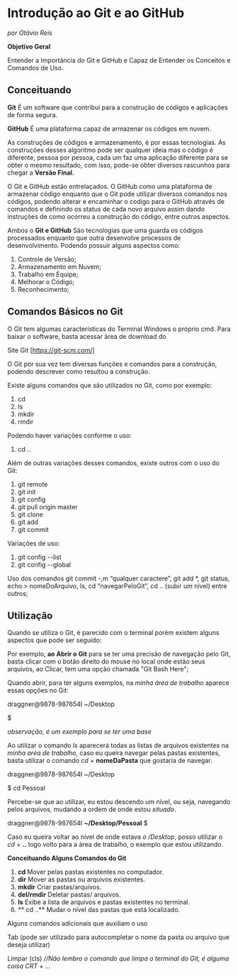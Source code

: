 # Introdução ao Git e ao GitHub
*por Otávio Reis*

**Objetivo Geral**

Entender a Importância do Git e GitHub e Capaz de Entender os Conceitos e Comandos de Uso.

## Conceituando

**Git** É um software que contribui para a construção de códigos e aplicações de forma segura.

**GitHub** É uma plataforma capaz de armazenar os códigos em nuvem.

As construções de códigos e armazenamento, é por essas tecnologias. As construções desses algoritmo pode ser qualquer ideia mas o código é diferente, pessoa por pessoa, cada um faz uma aplicação diferente para se obter o mesmo resultado, com isso, pode-se obter diversos rascunhos para chegar a **Versão Final.**

O Git e GitHub estão entrelaçados. O GitHub como uma plataforma de armazenar código enquanto que o Git pode utilizar diversos comandos nos códigos, podendo alterar e encaminhar o codigo para o GitHub através de comandos e definindo os status de cada novo arquivo assim dando instruções de como ocorreu a construção do código, entre outros aspectos.

Ambos o **Git e GitHub** São tecnologias que uma guarda os códigos processados enquanto que outra desenvolve processos de desenvolvimento. Podendo possuir alguns aspectos como:

1. Controle de Versão;
2. Armazenamento em Nuvem;
3. Trabalho em Equipe;
4. Melhorar o Código;
5. Reconhecimento;

## Comandos Básicos no Git

O Git tem algumas características do Terminal Windows o próprio cmd. Para baixar o software, basta acessar área de download do 

Site Git [https://git-scm.com/]

O Git por sua vez tem diversas funções e comandos para a construção, podendo descrever como resultou a construção.

Existe alguns comandos que são utilizados no Git, como por exemplo:

1. cd
2. ls
3. mkdir
4. rmdir

Podendo haver variações conforme o uso:

1. cd ..

Além de outras variações desses comandos, existe outros com o uso do Git:

1. git remote
2. git init 
3. git config
4. git pull origin master
5. git clone
6. git add
7. git commit

Variações de uso:

1. git config --list
2. git config --global

Uso dos comandos git commit -,m “qualquer caractere”, git add *, git status, echo > nomeDoArquivo, ls, cd “navegarPeloGit”, cd .. (subir um nível) entre outros;

## Utilização
Quando se utiliza o Git, é parecido com o terminal porém existem alguns aspectos que pode ser seguido:

Por exemplo, **ao Abrir o Git** para se ter uma precisão de navegação pelo Git, basta clicar com o botão direito do mouse no local onde estão seus arquivos, ao Clicar, tem uma opção chamada "Git Bash Here";

Quando abrir, para ter alguns exemplos, na *minha área de trabalho* aparece essas opções no Git:

draggner@9878-987654I ~/Desktop

$

*observação, é um exemplo para se ter uma base*

Ao utilizar o comando *ls* aparecerá todas as listas de arquivos existentes na *minha aréa de trabalho*, caso eu queira navegar pelas pastas existentes, basta utilizar o comando *cd* + **nomeDaPasta** que gostaria de navegar.

draggner@9878-987654I ~/Desktop

$ cd Pessoal

Percebe-se que ao utilizar, eu estou descendo um nível, ou seja, navegando pelos arquivos, mudando a ordem de onde estou *situado*.


draggner@9878-987654I **~/Desktop/Pessoal**
$

Caso eu queira voltar ao nível de onde estava *o /Desktop*, posso utilizar o *cd* + **..** logo volto para a área de trabalho, o exemplo que estou utilizando.


**Conceituando Alguns Comandos do Git**

1. **cd** Mover pelas pastas existentes no computador.
2. **dir** Mover as pastas ou arquivos existentes.
3. **mkdir** Criar pastas/arquivos.
4. **del/rmdir** Deletar pastas/ arquivos.
5. **ls** Exibe a lista de arquivos e pastas existentes no terminal.
6. ** cd ..** Mudar o nível das pastas que está localizado.

Alguns comandos adicionais que auxiliam o uso

Tab (pode ser utilizado para autocompletar o nome da pasta ou arquivo que deseja utilizar)

Limpar (cls) *//Não lembro o comando que limpa o terminal do Git, é alguma coisa CRT + ...*

